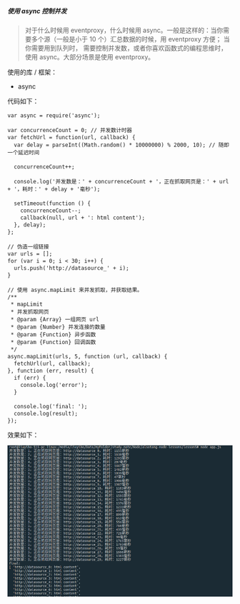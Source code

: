 ##### 使用 async 控制并发

> 对于什么时候用 eventproxy，什么时候用 async。一般是这样的：当你需要多个源（一般是小于 10 个）汇总数据的时候，用 eventproxy 方便；
> 当你需要用到队列时， 需要控制并发数，或者你喜欢函数式的编程思维时，使用 async。大部分场景是使用 eventproxy。

使用的库 / 框架：

- async

代码如下：

```node
var async = require('async');

var concurrenceCount = 0; // 并发数计时器
var fetchUrl = function(url, callback) {
  var delay = parseInt((Math.random() * 10000000) % 2000, 10); // 随即一个延迟时间

  concurrenceCount++;

  console.log('并发数是：' + concurrenceCount + '，正在抓取网页是：' + url + '，耗时：' + delay + '毫秒');

  setTimeout(function () {
    concurrenceCount--;
    callback(null, url + ': html content');
  }, delay);
};

// 伪造一组链接
var urls = [];
for (var i = 0; i < 30; i++) {
  urls.push('http://datasource_' + i);
}

// 使用 async.mapLimit 来并发抓取，并获取结果。
/**
 * mapLimit
 * 并发抓取网页
 * @param {Array} 一组网页 url
 * @param {Number} 并发连接的数量
 * @param {Function} 异步函数
 * @param {Function} 回调函数 
 */
async.mapLimit(urls, 5, function (url, callback) {
  fetchUrl(url, callback);
}, function (err, result) {
  if (err) {
    console.log('error');
  }
  
  console.log('final: ');
  console.log(result);
});
```

效果如下：

![](async_crewler.png)
